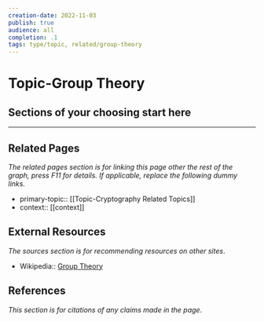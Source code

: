 ```yaml
---
creation-date: 2022-11-03
publish: true
audience: all
completion: .1
tags: type/topic, related/group-theory
---
```

# Topic-Group Theory

## Sections of your choosing start here

---
## Related Pages
*The related pages section is for linking this page other the rest of the graph, press F11 for details. If applicable, replace the following dummy links.*
- primary-topic:: [[Topic-Cryptography Related Topics]]
- context:: \[\[context\]\]

## External Resources
*The sources section is for recommending resources on other sites*.
- Wikipedia:: [Group Theory](https://en.wikipedia.org/wiki/Group_theory)

## References
*This section is for citations of any claims made in the page*.